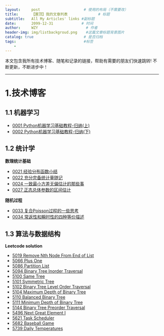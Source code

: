 ```yaml
---
layout:     post                    # 使用的布局（不需要改）
title:      【置顶】我的文章列表              # 标题 
subtitle:   All My Articles' links #副标题
date:       2099-12-31             # 时间
author:     WZY                      # 作者
header-img: img/listbackgroud.png    #这篇文章标题背景图片
catalog: true                       # 是否归档
tags:                               #标签
    - 
---
```


本文包含我所有技术博客、随笔和记录的链接，帮助有需要的朋友们快速跳转!
不断更新，不断进步中！

***

# 1.技术博客
## 1.1 机器学习
* [0001 Python机器学习基础教程-归纳(上)](https://tinky2013.github.io/2019/04/08/Python%E6%9C%BA%E5%99%A8%E5%AD%A6%E4%B9%A0%E5%9F%BA%E7%A1%80%E6%95%99%E7%A8%8B-%E5%BD%92%E7%BA%B3(%E4%B8%8A)/)
* [0002 Python机器学习基础教程-归纳(下)](https://tinky2013.github.io/2019/04/09/Python%E6%9C%BA%E5%99%A8%E5%AD%A6%E4%B9%A0%E5%9F%BA%E7%A1%80%E6%95%99%E7%A8%8B-%E5%BD%92%E7%BA%B3(%E4%B8%8B)/)

## 1.2 统计学
**数理统计基础**
* [0021 经验分布函数小结](https://tinky2013.github.io/2019/06/08/%E7%BB%8F%E9%AA%8C%E5%88%86%E5%B8%83%E5%87%BD%E6%95%B0%E5%B0%8F%E7%BB%93/)
* [0022 充分完备统计量随记](https://tinky2013.github.io/2019/05/26/%E5%85%85%E5%88%86%E5%AE%8C%E5%A4%87%E7%BB%9F%E8%AE%A1%E9%87%8F%E9%9A%8F%E8%AE%B0/)
* [0024 一致最小方差无偏估计的那些事](https://tinky2013.github.io/2019/05/05/%E4%B8%80%E8%87%B4%E6%9C%80%E5%B0%8F%E6%96%B9%E5%B7%AE%E6%97%A0%E5%81%8F%E4%BC%B0%E8%AE%A1%E7%9A%84%E9%82%A3%E4%BA%9B%E4%BA%8B/)
* [0027 正态总体参数的区间估计](https://tinky2013.github.io/2019/05/11/%E6%AD%A3%E6%80%81%E6%80%BB%E4%BD%93%E5%8F%82%E6%95%B0%E7%BD%AE%E4%BF%A1%E5%8C%BA%E9%97%B4/)

**随机过程**
* [0033 复合Poisson过程的一些思考](https://tinky2013.github.io/2019/05/03/%E5%A4%8D%E5%90%88Poisson%E8%BF%87%E7%A8%8B%E7%9A%84%E4%B8%80%E4%BA%9B%E6%80%9D%E8%80%83/)
* [0034 常返性和瞬时性的四种等价描述](https://tinky2013.github.io/2019/05/06/%E5%B8%B8%E8%BF%94%E6%80%A7%E5%92%8C%E7%9E%AC%E6%97%B6%E6%80%A7%E7%9A%84%E5%9B%9B%E7%A7%8D%E7%AD%89%E4%BB%B7%E6%8F%8F%E8%BF%B0/)

## 1.3 算法与数据结构
**Leetcode solution**
* [5019 Remove Nth Node From End of List](https://tinky2013.github.io/2018/01/09/Leetcode-19-Remove-Nth-Node-From-End-of-List/)
* [5066 Plus One](https://tinky2013.github.io/2018/01/20/Leetcode-66-Plus-One/)
* [5086 Partition List](https://tinky2013.github.io/2018/01/26/Leetcode-86-Partition-List/)
* [5094 Binary Tree Inorder Traversal](https://tinky2013.github.io/2018/01/29/Leetcode-94-Binary-Tree-Inorder-Traversal/)
* [5100 Same Tree](https://tinky2013.github.io/2018/01/31/Leetcode-100-Same-Tree/)
* [5101 Symmetric Tree](https://tinky2013.github.io/2018/02/01/Leetcode-101-Symmetric-Tree/)
* [5102 Binary Tree Level Order Traversal](https://tinky2013.github.io/2019/05/10/Leetcode-102-Binary-Tree-Level-Order-Traversal/)
* [5104 Maximum Depth of Binary Tree](https://tinky2013.github.io/2018/02/01/Leetcode-104-Maximum-Depth-of-Binary-Tree/)
* [5110 Balanced Binary Tree](https://tinky2013.github.io/2018/02/04/Leetcode-110-Balanced-Binary-Tree/)
* [5111 Minimum Depth of Binary Tree](https://tinky2013.github.io/2018/02/04/Leetcode-111-Minimum-Depth-of-Binary-Tree/)
* [5144 Binary Tree Preorder Traversal](https://tinky2013.github.io/2018/02/14/Leetcode-144-Binary-Tree-Preorder-Traversal/)
* [5496 Next Great Element I](https://tinky2013.github.io/2018/05/30/Leetcode-496-Next-Great-Element-I/)
* [5621 Task Scheduler](https://tinky2013.github.io/2018/07/07/Leetcode-621-Task-Scheduler/)
* [5682 Baseball Game](https://tinky2013.github.io/2018/07/25/Leetcode-682-Baseball-Game/)
* [5739 Daily Temperatures](https://tinky2013.github.io/2018/08/12/Leetcode-739-Daily-Temperatures/)
